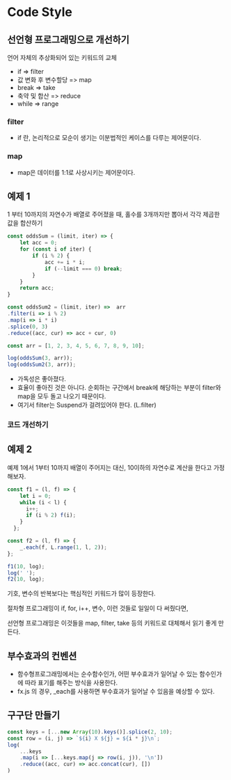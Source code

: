 # Code Style



## 선언형 프로그래밍으로 개선하기

언어 자체의  추상화되어 있는 키워드의 교체

- if => filter
- 값 변화 후 변수할당  => map
- break => take
- 축약 및 합산 => reduce
- while => range





### filter

- if 란, 논리적으로 모순이 생기는 이분법적인 케이스를 다루는 제어문이다.



### map

- map은 데이터를 1:1로 사상시키는 제어문이다.



## 예제 1

1 부터 10까지의 자연수가 배열로 주어졌을 때, 홀수를 3개까지만 뽑아서 각각 제곱한 값을 합산하기

```javascript
const oddsSum = (limit, iter) => {
    let acc = 0;
    for (const i of iter) {
        if (i % 2) {
            acc += i * i;
            if (--limit === 0) break;
        }
    }
    return acc;
}

const oddsSum2 = (limit, iter) =>  arr
.filter(i => i % 2)
.map(i => i * i)
.splice(0, 3)
.reduce((acc, cur) => acc + cur, 0)

const arr = [1, 2, 3, 4, 5, 6, 7, 8, 9, 10];

log(oddsSum(3, arr));
log(oddsSum2(3, arr));
```

- 가독성은 좋아졌다.
- 효율이 좋아진 것은 아니다. 순회하는 구간에서 break에 해당하는 부분이 filter와 map을 모두 돌고 나오기 때문이다.
- 여기서 filter는 Suspend가 걸려있어야 한다. (L.filter)



### 코드 개선하기





## 예제 2

예제 1에서 1부터 10까지 배열이 주어지는 대신, 10이하의 자연수로 계산을 한다고 가정해보자.

```javascript
const f1 = (l, f) => {
    let i = 0;
    while (i < l) {
      i++;
      if (i % 2) f(i);
    }
  };

const f2 = (l, f) => {
    _.each(f, L.range(1, l, 2));
};

f1(10, log);
log(' ');
f2(10, log);
```



기호, 변수의 반복보다는 핵심적인 키워드가 많이 등장한다.

절차형 프로그래밍이 if, for, i++, 변수, 이런 것들로 일일이 다 써줬다면,

선언형 프로그래밍은 이것들을 map, filter, take 등의 키워드로 대체해서 읽기 좋게 만든다.





## 부수효과의 컨벤션

- 함수형프로그래밍에서는 순수함수인가, 어떤 부수효과가 일어날 수 있는 함수인가에 따라 표기를 해주는 방식을 사용한다.
- fx.js 의 경우, _each를 사용하면 부수효과가 일어날 수 있음을 예상할 수 있다.







## 구구단 만들기

```javascript
const keys = [...new Array(10).keys()].splice(2, 10);
const row = (i, j) => `${i} X ${j} = ${i * j}\n`;
log(
    ...keys
    .map(i => [...keys.map(j => row(i, j)), '\n'])
    .reduce((acc, cur) => acc.concat(cur), [])
)
```





